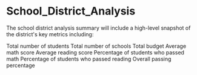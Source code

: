 # School_District_Analysis

The school district analysis summary will include a high-level snapshot of the district's key metrics including:

Total number of students
Total number of schools
Total budget
Average math score
Average reading score
Percentage of students who passed math
Percentage of students who passed reading
Overall passing percentage